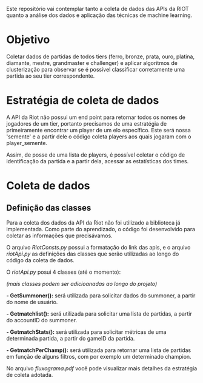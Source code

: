 Este repositório vai contemplar tanto a coleta de dados das APIs da RIOT quanto a análise dos dados e aplicação das técnicas de machine learning.

# Objetivo

Coletar dados de partidas de todos tiers (ferro, bronze, prata, ouro, platina, diamante, mestre, grandmaster e challenger) e aplicar algoritmos de clusterização para observar se é possível classificar corretamente uma partida ao seu tier correspondente.

# Estratégia de coleta de dados

A API da Riot não possui um end point para retornar todos os nomes de jogadores de um tier, portanto precisamos de uma estratégia de primeiramente encontrar um player de um elo específico. Este será nossa 'semente' e a partir dele o código coleta players aos quais jogaram com o player_semente.

Assim, de posse de uma lista de players, é possível coletar o código de identificação da partida e a partir dela, acessar as estatísticas dos times.

# Coleta de dados

## Definição das classes

Para a coleta dos dados da API da Riot não foi utilizado a biblioteca já implementada. Como parte do aprendizado, o código foi desenvolvido para coletar as informações que precisávamos. 

O arquivo _RiotConsts.py_ possui a formatação do link das apis, e o arquivo _riotApi.py_ as definições das classes que serão utilizadas ao longo do código da coleta de dados.

O _riotApi.py_ posui 4 classes (até o momento): 

_(mais classes podem ser adicioanadas ao longo do projeto)_

**- GetSummoner():** será utilizada para solicitar dados do summoner, a partir do nome de usuário.

**- Getmatchlist():** será utilizada para solicitar uma lista de partidas, a partir do accountID do summoner.

**- GetmatchStats():** será utilizada para solicitar métricas de uma determinada partida, a partir do gameID da partida.

**- GetmatchPerChamp():** será utilizada para retornar uma lista de partidas em função de alguns filtros, com por exemplo um determinado champion.


No arquivo _fluxograma.pdf_ você pode visualizar mais detalhes da estratégia de coleta adotada.